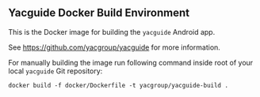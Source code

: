 ## Yacguide Docker Build Environment

This is the Docker image for building the `yacguide` Android app.

See <https://github.com/yacgroup/yacguide> for more information.

For manually building the image run following command inside root of
your local `yacguide` Git repository:

``` shell
docker build -f docker/Dockerfile -t yacgroup/yacguide-build .
```
